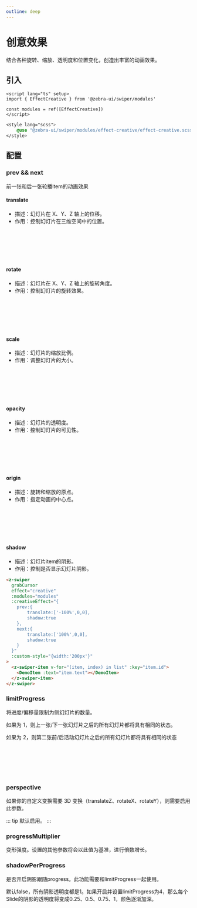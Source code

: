 ```yaml
---
outline: deep
---
```


# 创意效果

结合各种旋转、缩放、透明度和位置变化，创造出丰富的动画效果。

<script setup>
  import {
   ref
  } from 'vue';
  import {
  EffectCreative
} from '@zebra-ui/swiper/modules'

  const list = ref(Array.from({
   length: 5
  }).map((item, index) => {

    return {
     text: `Slide ${index + 1}` ,
     id: index + 1
    }

   }
  ))
  const modules = ref([EffectCreative])

  const swiperInstance = ref({})

  const onSwiper = (swiper, name)=>{
    swiperInstance.value[name] = swiper;
  }
</script>

<style lang="scss">
    @use "@zebra-ui/swiper/modules/effect-creative/effect-creative.scss";
</style>

## 引入

<!--@include: ./../.vitepress/mixins/modulesTip.md-->

```vue
<script lang="ts" setup>
import { EffectCreative } from '@zebra-ui/swiper/modules'

const modules = ref([EffectCreative])
</script>
```

```css
<style lang="scss">
    @use "@zebra-ui/swiper/modules/effect-creative/effect-creative.scss";
</style>
```

## 配置

### prev && next

前一张和后一张轮播item的动画效果

<ComponentInfo type="Object" value="-"></ComponentInfo>

#### translate

<ComponentInfo type="(string | number)[]" value="-"></ComponentInfo>

- 描述：幻灯片在 X、Y、Z 轴上的位移。
- 作用：控制幻灯片在三维空间中的位置。

<DemoBlock expanded>
<div style="padding:40px;">
<z-swiper grabCursor effect="creative" :modules="modules" :creativeEffect="{
    prev:{
        translate:['-100%',50,-100]
    },
    next:{
        translate:['100%',150,100]
    }
  }" :custom-style="{width:'200px'}">
  <z-swiper-item v-for="(item, index) in list" :key="item.id">
    <DemoItem :text="item.text"></DemoItem>
  </z-swiper-item>
</z-swiper>
</div>
<template #code>

```html
<z-swiper
  grabCursor
  effect="creative"
  :modules="modules"
  :creativeEffect="{
    prev:{
        translate:['-100%',50,-100]
    },
    next:{
        translate:['100%',150,100]
    }
  }"
  :custom-style="{width:'200px'}"
>
  <z-swiper-item v-for="(item, index) in list" :key="item.id">
    <DemoItem :text="item.text"></DemoItem>
  </z-swiper-item>
</z-swiper>
```

  </template>

</DemoBlock>

#### rotate

<ComponentInfo type="number[]" value="-"></ComponentInfo>

- 描述：幻灯片在 X、Y、Z 轴上的旋转角度。
- 作用：控制幻灯片的旋转效果。

<DemoBlock expanded>
<div style="padding:40px;">
<z-swiper grabCursor effect="creative" :modules="modules" :creativeEffect="{
    prev:{
        translate:['-100%',0,0],
        rotate:[0,0,100]
    },
    next:{
        translate:['100%',0,0],
        rotate:[0,0,100]
    }
  }" :custom-style="{width:'200px'}">
  <z-swiper-item v-for="(item, index) in list" :key="item.id">
    <DemoItem :text="item.text"></DemoItem>
  </z-swiper-item>
</z-swiper>
</div>
<template #code>

```html
<z-swiper
  grabCursor
  effect="creative"
  :modules="modules"
  :creativeEffect="{
    prev:{
        translate:['-100%',0,0],
        rotate:[0,0,100]
    },
    next:{
        translate:['100%',0,0],
        rotate:[0,0,100]
    }
  }"
  :custom-style="{width:'200px'}"
>
  <z-swiper-item v-for="(item, index) in list" :key="item.id">
    <DemoItem :text="item.text"></DemoItem>
  </z-swiper-item>
</z-swiper>
```

  </template>

</DemoBlock>

#### scale

<ComponentInfo type="number" value="-"></ComponentInfo>

- 描述：幻灯片的缩放比例。
- 作用：调整幻灯片的大小。

<DemoBlock expanded>
<div style="padding:40px;">
<z-swiper grabCursor effect="creative" :modules="modules" :creativeEffect="{
    prev:{
        translate:['-100%',0,0],
        scale:0.5
    },
    next:{
        translate:['100%',0,0],
        scale:10
    }
  }" :custom-style="{width:'200px'}">
  <z-swiper-item v-for="(item, index) in list" :key="item.id">
    <DemoItem :text="item.text"></DemoItem>
  </z-swiper-item>
</z-swiper>
</div>
<template #code>

```html
<z-swiper
  grabCursor
  effect="creative"
  :modules="modules"
  :creativeEffect="{
    prev:{
        translate:['-100%',0,0],
        scale:0.5
    },
    next:{
        translate:['100%',0,0],
        scale:10
    }
  }"
  :custom-style="{width:'200px'}"
>
  <z-swiper-item v-for="(item, index) in list" :key="item.id">
    <DemoItem :text="item.text"></DemoItem>
  </z-swiper-item>
</z-swiper>
```

  </template>

</DemoBlock>

#### opacity

<ComponentInfo type="number" value="-"></ComponentInfo>

- 描述：幻灯片的透明度。
- 作用：控制幻灯片的可见性。

<DemoBlock expanded>
<div style="padding:40px;">
<z-swiper grabCursor effect="creative" :modules="modules" :creativeEffect="{
    prev:{
        translate:['-100%',0,0],
        opacity:0.1
    },
    next:{
        translate:['100%',0,0],
        opacity:0.1
    }
  }" :custom-style="{width:'200px'}">
  <z-swiper-item v-for="(item, index) in list" :key="item.id">
    <DemoItem :text="item.text"></DemoItem>
  </z-swiper-item>
</z-swiper>
</div>
<template #code>

```html
<z-swiper
  grabCursor
  effect="creative"
  :modules="modules"
  :creativeEffect="{
    prev:{
        translate:['-100%',0,0],
        opacity:0.1
    },
    next:{
        translate:['100%',0,0],
        opacity:0.1
    }
  }"
  :custom-style="{width:'200px'}"
>
  <z-swiper-item v-for="(item, index) in list" :key="item.id">
    <DemoItem :text="item.text"></DemoItem>
  </z-swiper-item>
</z-swiper>
```

  </template>

</DemoBlock>

#### origin

<ComponentInfo type="string" value="-"></ComponentInfo>

- 描述：旋转和缩放的原点。
- 作用：指定动画的中心点。

<DemoBlock expanded>
<div style="padding:40px;">
<z-swiper grabCursor effect="creative" :modules="modules" :creativeEffect="{
    prev:{
        translate:['-100%',0,0],
        scale:0,
        origin:'left top'
    },
    next:{
        translate:['100%',0,0],
        scale:0,
        origin:'right bottom'
    }
  }" :custom-style="{width:'200px'}">
  <z-swiper-item v-for="(item, index) in list" :key="item.id">
    <DemoItem :text="item.text"></DemoItem>
  </z-swiper-item>
</z-swiper>
</div>
<template #code>

```html
<z-swiper
  grabCursor
  effect="creative"
  :modules="modules"
  :creativeEffect="{
    prev:{
        translate:['-100%',0,0],
        scale:0,
        origin:'left top'
    },
    next:{
        translate:['100%',0,0],
        scale:0,
        origin:'right bottom'
    }
  }"
  :custom-style="{width:'200px'}"
>
  <z-swiper-item v-for="(item, index) in list" :key="item.id">
    <DemoItem :text="item.text"></DemoItem>
  </z-swiper-item>
</z-swiper>
```

  </template>

</DemoBlock>

#### shadow

<ComponentInfo type="boolean" value="-"></ComponentInfo>

- 描述：幻灯片item的阴影。
- 作用：控制是否显示幻灯片阴影。

```html
<z-swiper
  grabCursor
  effect="creative"
  :modules="modules"
  :creativeEffect="{
    prev:{
        translate:['-100%',0,0],
        shadow:true
    },
    next:{
        translate:['100%',0,0],
        shadow:true
    }
  }"
  :custom-style="{width:'200px'}"
>
  <z-swiper-item v-for="(item, index) in list" :key="item.id">
    <DemoItem :text="item.text"></DemoItem>
  </z-swiper-item>
</z-swiper>
```

### limitProgress

将进度/偏移量限制为侧幻灯片的数量。

如果为 1，则上一张/下一张幻灯片之后的所有幻灯片都将具有相同的状态。

如果为 2，则第二张前/后活动幻灯片之后的所有幻灯片都将具有相同的状态

<ComponentInfo type="number" value="1"></ComponentInfo>

<DemoBlock expanded>
<div style="padding:40px;">
<z-swiper grabCursor effect="creative" :slidesPerView="3" :modules="modules" :creativeEffect="{
    prev:{
        translate:['-100%',0,100]
    },
    next:{
        translate:['100%',0,-100]
    },
    limitProgress:2
  }" :custom-style="{width:'300px'}">
  <z-swiper-item v-for="(item, index) in list" :key="item.id">
    <DemoItem :text="item.text"></DemoItem>
  </z-swiper-item>
</z-swiper>
</div>
<template #code>

```html
<z-swiper
  grabCursor
  effect="creative"
  :slidesPerView="3"
  :modules="modules"
  :creativeEffect="{
    prev:{
        translate:['-100%',0,100]
    },
    next:{
        translate:['100%',0,-100]
    },
    limitProgress:2
  }"
  :custom-style="{width:'300px'}"
>
  <z-swiper-item v-for="(item, index) in list" :key="item.id">
    <DemoItem :text="item.text"></DemoItem>
  </z-swiper-item>
</z-swiper>
```

  </template>

</DemoBlock>

### perspective

如果你的自定义变换需要 3D 变换（translateZ、rotateX、rotateY），则需要启用此参数。

::: tip
默认启用。
:::

<ComponentInfo type="boolean" value="true"></ComponentInfo>

### progressMultiplier

变形强度。设置的其他参数将会以此值为基准，进行倍数增长。

<ComponentInfo type="number" value="1"></ComponentInfo>

### shadowPerProgress

是否开启阴影跟随progress。此功能需要和limitProgress一起使用。

默认false，所有阴影透明度都是1。如果开启并设置limitProgress为4，那么每个Slide的阴影的透明度将变成0.25、0.5、0.75、1，颜色逐渐加深。

<ComponentInfo type="boolean" value="false"></ComponentInfo>
